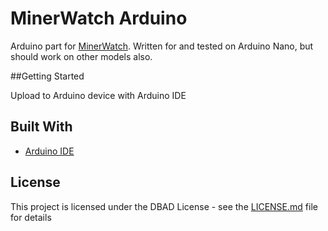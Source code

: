 # MinerWatch Arduino
Arduino part for [MinerWatch](https://github.com/ymeramees/minerwatch). Written for and tested on Arduino Nano, but should work on other models also.

##Getting Started

Upload to Arduino device with Arduino IDE

## Built With

* [Arduino IDE](https://www.arduino.cc/en/Main/Software)

## License

This project is licensed under the DBAD License - see the [LICENSE.md](LICENSE.md) file for details
